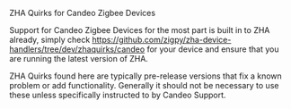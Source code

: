 ZHA Quirks for Candeo Zigbee Devices

Support for Candeo Zigbee Devices for the most part is built in to ZHA already, simply check https://github.com/zigpy/zha-device-handlers/tree/dev/zhaquirks/candeo for your device and ensure that you are running the latest version of ZHA.

ZHA Quirks found here are typically pre-release versions that fix a known problem or add functionality.  Generally it should not be necessary to use these unless specifically instructed to by Candeo Support.
